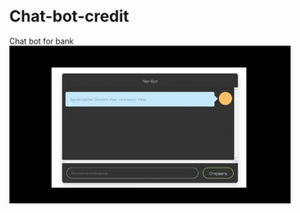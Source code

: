 # Chat-bot-credit
Chat bot for bank    
![](https://github.com/ilpol/Chat-bot-credit/blob/master/demo.gif)
